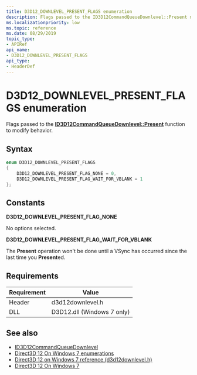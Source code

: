 ```yaml
---
title: D3D12_DOWNLEVEL_PRESENT_FLAGS enumeration
description: Flags passed to the ID3D12CommandQueueDownlevel::Present method.
ms.localizationpriority: low
ms.topic: reference
ms.date: 08/29/2019
topic_type: 
- APIRef
api_name: 
- D3D12_DOWNLEVEL_PRESENT_FLAGS
api_type: 
- HeaderDef
---
```


# D3D12\_DOWNLEVEL\_PRESENT\_FLAGS enumeration

Flags passed to the [**ID3D12CommandQueueDownlevel::Present**](id3d12commandqueuedownlevel-present.md) function to modify behavior.

## Syntax

```cpp
enum D3D12_DOWNLEVEL_PRESENT_FLAGS
{
    D3D12_DOWNLEVEL_PRESENT_FLAG_NONE = 0,
    D3D12_DOWNLEVEL_PRESENT_FLAG_WAIT_FOR_VBLANK = 1
};
```

## Constants

**D3D12\_DOWNLEVEL\_PRESENT\_FLAG\_NONE**

No options selected.

**D3D12\_DOWNLEVEL\_PRESENT\_FLAG\_WAIT\_FOR\_VBLANK**

The **Present** operation won't be done until a VSync has occurred since the last time you **Present**ed.

## Requirements

| Requirement | Value |
|--------|------------------|
| Header | d3d12downlevel.h |
| DLL    | D3D12.dll (Windows 7 only) |

## See also
* [ID3D12CommandQueueDownlevel](id3d12commandqueuedownlevel.md)
* [Direct3D 12 On Windows 7 enumerations](direct3d-12on7-enumerations.md)
* [Direct3D 12 on Windows 7 reference (d3d12downlevel.h)](direct3d-12on7-reference.md)
* [Direct3D 12 On Windows 7](https://devblogs.microsoft.com/directx/porting-directx-12-games-to-windows-7/)
